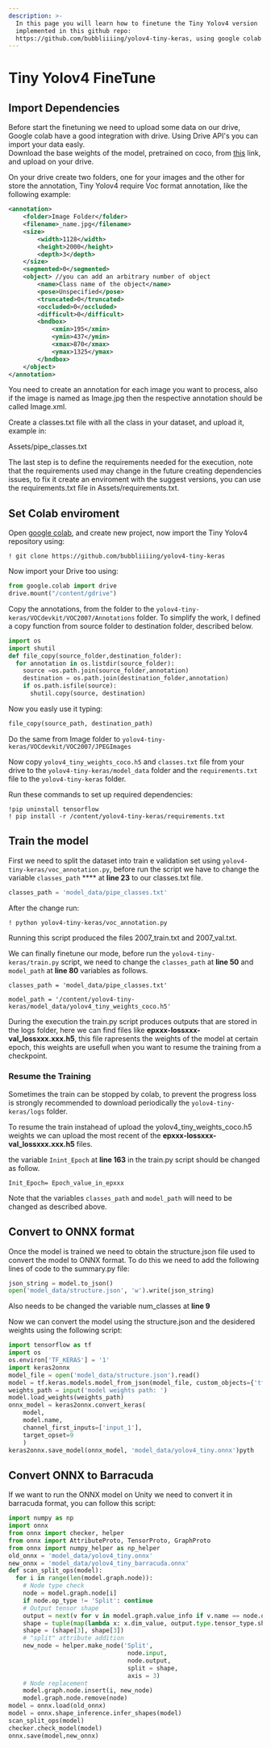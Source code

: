 ```yaml
---
description: >-
  In this page you will learn how to finetune the Tiny Yolov4 version
  implemented in this github repo:
  https://github.com/bubbliiiing/yolov4-tiny-keras, using google colab platform.
---
```


# Tiny Yolov4 FineTune

## Import Dependencies

Before start the finetuning we need to upload some data on our drive, Google colab have a good integration with drive. Using Drive API's you can import your data easly.\
Download the base weights of the model, pretrained on coco, from [this](https://github.com/bubbliiiing/yolov4-tiny-keras/releases/download/v1.1/yolov4\_tiny\_weights\_coco.h5) link, and upload on your drive.

On your drive create two folders, one for your images and the other for store the annotation, Tiny Yolov4 require Voc format annotation, like the following example:

```xml
<annotation>
    <folder>Image Folder</folder>
    <filename>_name.jpg</filename>
    <size>
        <width>1128</width>
        <height>2000</height>
        <depth>3</depth>
    </size>
    <segmented>0</segmented> 
    <object> //you can add an arbitrary number of object
        <name>Class name of the object</name>
        <pose>Unspecified</pose>
        <truncated>0</truncated>
        <occluded>0</occluded>
        <difficult>0</difficult>
        <bndbox>
            <xmin>195</xmin>
            <ymin>437</ymin>
            <xmax>870</xmax>
            <ymax>1325</ymax>
        </bndbox>
    </object>
</annotation>
```

You need to create an annotation for each image you want to process, also if the image is named as Image.jpg then the respective annotation should be called Image.xml.

Create a classes.txt file with all the class in your dataset, and upload it, example in:

Assets/pipe_classes.txt

The last step is to define the requirements needed for the execution, note that the requirements used may change in the future creating dependencies issues, to fix it create an enviroment with the suggest versions, you can use the requirements.txt file in Assets/requirements.txt.


## Set Colab enviroment

Open [google colab](https://colab.research.google.com/), and create new project, now import the Tiny Yolov4 repository using:

```shell
! git clone https://github.com/bubbliiiing/yolov4-tiny-keras
```

Now import your Drive too using:

```python
from google.colab import drive
drive.mount("/content/gdrive")
```

Copy the annotations,  from the folder to the `yolov4-tiny-keras/VOCdevkit/VOC2007/Annotations` folder. To simplify the work, I defined a copy function from source folder to destination folder, described below.

```python
import os
import shutil
def file_copy(source_folder,destination_folder):
  for annotation in os.listdir(source_folder):
    source =os.path.join(source_folder,annotation)  
    destination = os.path.join(destination_folder,annotation) 
    if os.path.isfile(source):
      shutil.copy(source, destination)
```

Now you easly use it typing:&#x20;

```python
file_copy(source_path, destination_path)
```

Do the same from Image folder to `yolov4-tiny-keras/VOCdevkit/VOC2007/JPEGImages`

Now copy `yolov4_tiny_weights_coco.h5` and `classes.txt` file from your drive to the `yolov4-tiny-keras/model_data` folder and the `requirements.txt` file to the `yolov4-tiny-keras` folder.

Run these commands to set up required dependencies:

```shell
!pip uninstall tensorflow
! pip install -r /content/yolov4-tiny-keras/requirements.txt
```

## Train the model

First we need to split the dataset into train e validation set using `yolov4-tiny-keras/voc_annotation.py`, before run the script we have to change the variable `classes_path` **** at **line 23** to our classes.txt file.

```python
classes_path = 'model_data/pipe_classes.txt'
```

After the change run:

```shell
! python yolov4-tiny-keras/voc_annotation.py
```

Running this script produced the files 2007\_train.txt and 2007\_val.txt.

We can finally finetune our mode, before run the `yolov4-tiny-keras/train.py` script, we need to change the `classes_path` at **line 50** and `model_path` at **line 80** variables as follows.

```
classes_path = 'model_data/pipe_classes.txt'
```

```
model_path = '/content/yolov4-tiny-keras/model_data/yolov4_tiny_weights_coco.h5'
```

During the execution the train.py script produces outputs that are stored in the logs folder, here we can find files like **epxxx-lossxxx-val\_lossxxx.xxx.h5**, this file rapresents the weights of the model at certain epoch, this weights are usefull when you want to resume the training from a checkpoint.

### Resume the Training

Sometimes the train can be stopped by colab, to prevent the progress loss is strongly recommended to download periodically the `yolov4-tiny-keras/logs` folder.

To resume the train instahead of upload the yolov4\_tiny\_weights\_coco.h5 weights we can upload the most recent of the **epxxx-lossxxx-val\_lossxxx.xxx.h5** files.

the variable `Inint_Epoch` at **line 163** in the train.py script should be changed as follow.

```
Init_Epoch= Epoch_value_in_epxxx
```

Note that the variables `classes_path` and `model_path` will need to be changed as described above.

## Convert to ONNX format

Once the model is trained we need to obtain the structure.json file used to convert the model to ONNX format. To do this we need to add the following lines of code to the summary.py file:

```python
json_string = model.to_json()
open('model_data/structure.json', 'w').write(json_string)
```

Also needs to be changed the variable num\_classes at **line 9**&#x20;

Now we can convert the model using the structure.json and the desidered weights using the following script:

```python
import tensorflow as tf
import os
os.environ['TF_KERAS'] = '1'
import keras2onnx
model_file = open('model_data/structure.json').read()
model = tf.keras.models.model_from_json(model_file, custom_objects={'tf': tf})
weights_path = input('model weights path: ')
model.load_weights(weights_path)
onnx_model = keras2onnx.convert_keras(
    model, 
    model.name, 
    channel_first_inputs=['input_1'], 
    target_opset=9
    )
keras2onnx.save_model(onnx_model, 'model_data/yolov4_tiny.onnx')pyth
```

## Convert ONNX to Barracuda

&#x20;If we want to run the ONNX model on Unity we need to convert it in barracuda format, you can follow this script:

```python
import numpy as np
import onnx
from onnx import checker, helper
from onnx import AttributeProto, TensorProto, GraphProto
from onnx import numpy_helper as np_helper
old_onnx = 'model_data/yolov4_tiny.onnx'
new_onnx = 'model_data/yolov4_tiny_barracuda.onnx'
def scan_split_ops(model):
  for i in range(len(model.graph.node)):
    # Node type check
    node = model.graph.node[i]
    if node.op_type != 'Split': continue
    # Output tensor shape
    output = next(v for v in model.graph.value_info if v.name == node.output[0])
    shape = tuple(map(lambda x: x.dim_value, output.type.tensor_type.shape.dim))
    shape = (shape[3], shape[3])
    # "split" attribute addition
    new_node = helper.make_node('Split',
                                 node.input,
                                 node.output, 
                                 split = shape, 
                                 axis = 3)
    # Node replacement
    model.graph.node.insert(i, new_node)
    model.graph.node.remove(node)
model = onnx.load(old_onnx)
model = onnx.shape_inference.infer_shapes(model)
scan_split_ops(model)
checker.check_model(model)
onnx.save(model,new_onnx)
```

